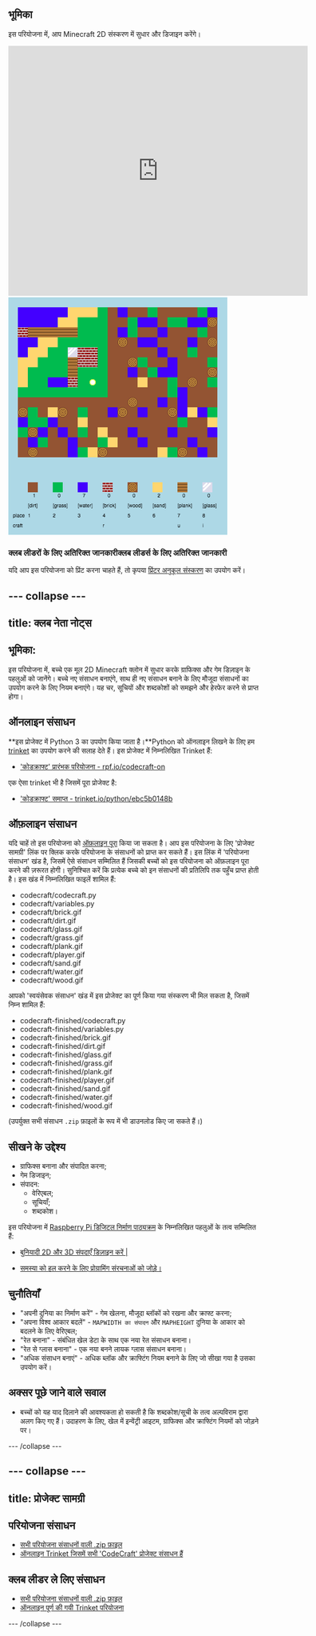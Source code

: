 ## भूमिका

इस परियोजना में, आप Minecraft 2D संस्करण में सुधार और डिजाइन करेंगे।

<div class="trinket">
  <iframe src="https://trinket.io/embed/python/ebc5b0148b?outputOnly=true&start=result" width="600" height="500" frameborder="0" marginwidth="0" marginheight="0" allowfullscreen>
  </iframe>
  <img src="images/craft-finished.png">
</div>

### क्लब लीडरों के लिए अतिरिक्त जानकारीक्लब लीडर्स के लिए अतिरिक्त जानकारी

यदि आप इस परियोजना को प्रिंट करना चाहते हैं, तो कृपया [प्रिंटर अनुकूल संस्करण](https://projects.raspberrypi.org/en/projects/codecraft/print) का उपयोग करें।

## \--- collapse \---

## title: क्लब नेता नोट्स

## भूमिका:

इस परियोजना में, बच्चे एक मूल 2D Minecraft क्लोन में सुधार करके ग्राफिक्स और गेम डिज़ाइन के पहलुओं को जानेंगे। बच्चे नए संसाधन बनाएंगे, साथ ही नए संसाधन बनाने के लिए मौजूदा संसाधनों का उपयोग करने के लिए नियम बनाएंगे। यह चर, सूचियों और शब्दकोशों को समझने और हेरफेर करने से प्राप्त होगा।

## ऑनलाइन संसाधन

**इस प्रोजेक्ट में Python 3 का उपयोग किया जाता है।**Python को ऑनलाइन लिखने के लिए हम [trinket](https://trinket.io/) का उपयोग करने की सलाह देते हैं। इस प्रोजेक्ट में निम्नलिखित Trinket हैं:

+ ['कोडक्राफ्ट' प्रारंभक परियोजना - rpf.io/codecraft-on](http://rpf.io/codecraft-on)

एक ऐसा trinket भी है जिसमें पूरा प्रोजेक्ट है:

+ ['कोडक्राफ्ट' समाप्त - trinket.io/python/ebc5b0148b](https://trinket.io/python/ebc5b0148b)

## ऑफ़लाइन संसाधन

यदि चाहें तो इस परियोजना को [ऑफ़लाइन पूरा](https://www.codeclubprojects.org/en-GB/resources/python-working-offline/) किया जा सकता है। आप इस परियोजना के लिए 'प्रोजेक्ट सामग्री' लिंक पर क्लिक करके परियोजना के संसाधनों को प्राप्त कर सकते हैं। इस लिंक में 'परियोजना संसाधन' खंड है, जिसमें ऐसे संसाधन सम्मिलित हैं जिसकी बच्चों को इस परियोजना को ऑफ़लाइन पूरा करने की ज़रूरत होगी। सुनिश्चित करें कि प्रत्येक बच्चे को इन संसाधनों की प्रतिलिपि तक पहुँच प्राप्त होती है। इस खंड में निम्नलिखित फाइलें शामिल हैं:

+ codecraft/codecraft.py
+ codecraft/variables.py
+ codecraft/brick.gif
+ codecraft/dirt.gif
+ codecraft/glass.gif
+ codecraft/grass.gif
+ codecraft/plank.gif
+ codecraft/player.gif
+ codecraft/sand.gif
+ codecraft/water.gif
+ codecraft/wood.gif

आपको 'स्वयंसेवक संसाधन' खंड में इस प्रोजेक्ट का पूर्ण किया गया संस्करण भी मिल सकता है, जिसमें निम्न शामिल हैं:

+ codecraft-finished/codecraft.py
+ codecraft-finished/variables.py
+ codecraft-finished/brick.gif
+ codecraft-finished/dirt.gif
+ codecraft-finished/glass.gif
+ codecraft-finished/grass.gif
+ codecraft-finished/plank.gif
+ codecraft-finished/player.gif
+ codecraft-finished/sand.gif
+ codecraft-finished/water.gif
+ codecraft-finished/wood.gif

(उपर्युक्त सभी संसाधन `.zip` फ़ाइलों के रूप में भी डाउनलोड किए जा सकते हैं।)

## सीखने के उद्देश्य

+ ग्राफिक्स बनाना और संपादित करना;
+ गेम डिजाइन;
+ संपादन: 
    + वेरिएबल;
    + सूचियाँ;
    + शब्दकोश।

इस परियोजना में [Raspberry Pi डिजिटल निर्माण पाठ्यक्रम](http://rpf.io/curriculum) के निम्नलिखित पहलुओं के तत्व सम्मिलित हैं:

+ [बुनियादी 2D और 3D संपदाएँ डिज़ाइन करें |](https://www.raspberrypi.org/curriculum/design/creator)

+ [समस्या को हल करने के लिए प्रोग्रामिंग संरचनाओं को जोड़े।](https://www.raspberrypi.org/curriculum/programming/builder)

## चुनौतियाँ

+ "अपनी दुनिया का निर्माण करें" - गेम खेलना, मौजूदा ब्लॉकों को रखना और क्राफ्ट करना;
+ "अपना विश्व आकार बदलें" - ` MAPWIDTH का संपादन ` और ` MAPHEIGHT ` दुनिया के आकार को बदलने के लिए वेरिएबल;
+ "रेत बनाना" - संबंधित खेल डेटा के साथ एक नया रेत संसाधन बनाना।
+ "रेत से ग्लास बनाना" - एक नया बनने लायक ग्लास संसाधन बनाना।
+ "अधिक संसाधन बनाएं" - अधिक ब्लॉक और क्राफ्टिंग नियम बनाने के लिए जो सीखा गया है उसका उपयोग करें।

## अक्सर पूछे जाने वाले सवाल

+ बच्चों को यह याद दिलाने की आवश्यकता हो सकती है कि शब्दकोश/सूची के तत्व अल्पविराम द्वारा अलग किए गए हैं। उदाहरण के लिए, खेल में इन्वेंट्री आइटम, ग्राफिक्स और क्राफ्टिंग नियमों को जोड़ने पर।

\--- /collapse \---

## \--- collapse \---

## title: प्रोजेक्ट सामग्री

## परियोजना संसाधन

+ [सभी परियोजना संसाधनों वाली .zip फ़ाइल](resources/codecraft-resources.zip)
+ [ऑनलाइन Trinket जिसमें सभी 'CodeCraft' प्रोजेक्ट संसाधन हैं](http://rpf.io/codecraft-on)

## क्लब लीडर ले लिए संसाधन

+ [सभी परियोजना संसाधनों वाली .zip फ़ाइल](solutions/codecraft-solution.zip)
+ [ऑनलाइन पूर्ण की गयी Trinket परियोजना](https://trinket.io/python/ebc5b0148b)

\--- /collapse \---